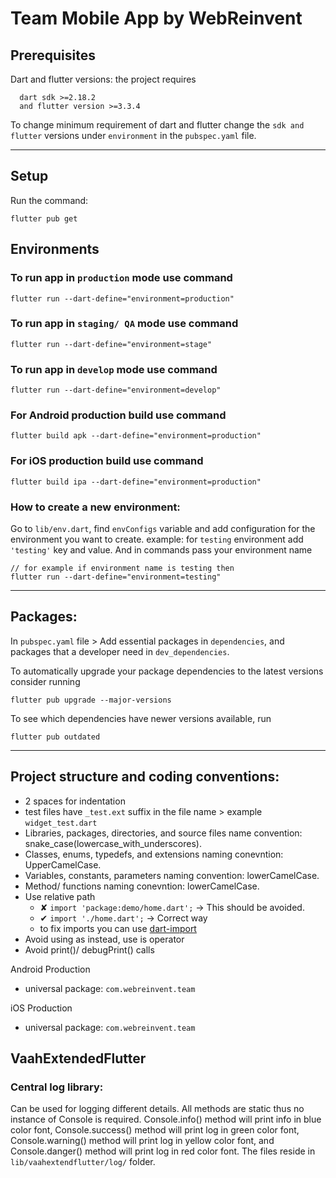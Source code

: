 # Team Mobile App by WebReinvent

## Prerequisites

Dart and flutter versions: the project requires
``` 
  dart sdk >=2.18.2
  and flutter version >=3.3.4
```

To change minimum requirement of dart and flutter change the `sdk and flutter` versions under `environment` in the `pubspec.yaml` file.
<hr />

## Setup

Run the command: 
```
flutter pub get
```

## Environments

### To run app in `production` mode use command 
```
flutter run --dart-define="environment=production"
```

### To run app in `staging/ QA` mode use command 
```
flutter run --dart-define="environment=stage"
```

### To run app in `develop` mode use command 
```
flutter run --dart-define="environment=develop"
```

### For Android production build use command
```
flutter build apk --dart-define="environment=production"
```

### For iOS production build use command
```
flutter build ipa --dart-define="environment=production"
```

### How to create a new environment:

Go to `lib/env.dart`, find `envConfigs` variable and add configuration for the environment you want to create. example: for `testing` environment add `'testing'` key and value. And in commands pass your environment name
```
// for example if environment name is testing then
flutter run --dart-define="environment=testing"
```
<hr />

## Packages:
In `pubspec.yaml` file > Add essential packages in `dependencies`, and packages that a developer need in `dev_dependencies`.

To automatically upgrade your package dependencies to the latest versions consider running
```
flutter pub upgrade --major-versions
```

To see which dependencies have newer versions available, run
```
flutter pub outdated
```
<hr />

## Project structure and coding conventions:
- 2 spaces for indentation
- test files have `_test.ext` suffix in the file name > example `widget_test.dart`
- Libraries, packages, directories, and source files name convention: snake_case(lowercase_with_underscores).
- Classes, enums, typedefs, and extensions naming conevntion: UpperCamelCase.
- Variables, constants, parameters naming convention: lowerCamelCase.
- Method/ functions naming conevntion: lowerCamelCase.
- Use relative path
  - ✘ `import 'package:demo/home.dart';` -> This should be avoided.
  - ✔ `import './home.dart';` -> Correct way
  - to fix imports you can use [dart-import](https://marketplace.visualstudio.com/items?itemName=luanpotter.dart-import)
- Avoid using as instead, use is operator
- Avoid print()/ debugPrint() calls

Android Production
- universal package: `com.webreinvent.team`

iOS Production
- universal package: `com.webreinvent.team`

## VaahExtendedFlutter

### Central log library:

Can be used for logging different details. All methods are static thus no instance of Console is required. Console.info() method will print info in blue color font, Console.success() method will print log in green color font, Console.warning() method will print log in yellow color font, and Console.danger() method will print log in red color font. The files reside in `lib/vaahextendflutter/log/` folder.
